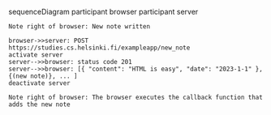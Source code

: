 sequenceDiagram
participant browser
participant server

    Note right of browser: New note written

    browser->>server: POST https://studies.cs.helsinki.fi/exampleapp/new_note
    activate server
    server-->>browser: status code 201
    server-->>browser: [{ "content": "HTML is easy", "date": "2023-1-1" }, {(new note)}, ... ]
    deactivate server

    Note right of browser: The browser executes the callback function that adds the new note
